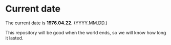 # Current date

The current date is **1976.04.22.** (YYYY.MM.DD.)

This repository will be good when the world ends, so we will know how long it lasted.